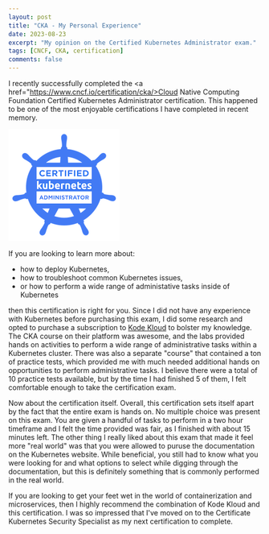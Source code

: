```yaml
---
layout: post
title: "CKA - My Personal Experience"
date: 2023-08-23
excerpt: "My opinion on the Certified Kubernetes Administrator exam."
tags: [CNCF, CKA, certification]
comments: false
---
```


I recently successfully completed the <a href="https://www.cncf.io/certification/cka/>Cloud Native Computing Foundation Certified Kubernetes Administrator</a> certification. This happened to be one of the most enjoyable certifications I have completed in recent memory.

![CKA Badge](/assets/img/cka-certified-kubernetes-administrator.png)

If you are looking to learn more about:

* how to deploy Kubernetes,
* how to troubleshoot common Kubernetes issues,
* or how to perform a wide range of administative tasks inside of Kubernetes

then this certification is right for you. Since I did not have any experience with Kubernetes before purchasing this exam, I did some research and opted to purchase a subscription to <a href="https://www.kodekloud.com">Kode Kloud</a> to bolster my knowledge. The CKA course on their platform was awesome, and the labs provided hands on activities to perform a wide range of administrative tasks within a Kubernetes cluster. There was also a separate "course" that contained a ton of practice tests, which provided me with much needed additional hands on opportunities to perform administrative tasks. I believe there were a total of 10 practice tests available, but by the time I had finished 5 of them, I felt comfortable enough to take the certification exam.

Now about the certification itself. Overall, this certification sets itself apart by the fact that the entire exam is hands on. No multiple choice was present on this exam. You are given a handful of tasks to perform in a two hour timeframe and I felt the time provided was fair, as I finished with about 15 minutes left. The other thing I really liked about this exam that made it feel more "real world" was that you were allowed to puruse the documentation on the Kubernetes website. While beneficial, you still had to know what you were looking for and what options to select while digging through the documentation, but this is definitely something that is commonly performed in the real world.

If you are looking to get your feet wet in the world of containerization and microservices, then I highly recommend the combination of Kode Kloud and this certification. I was so impressed that I've moved on to the Certificate Kubernetes Security Specialist as my next certification to complete.
